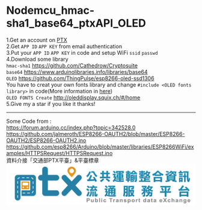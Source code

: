 # Nodemcu_hmac-sha1_base64_ptxAPI_OLED
1.Get an account on [PTX](https://ptx.transportdata.tw/PTX/)  
2.Get `APP ID` `APP KEY` from email authentication  
3.Put your `APP ID` `APP KEY` in code and setup WiFi `ssid` `passwd`  
4.Download some library  
  `hmac-sha1` https://github.com/Cathedrow/Cryptosuite  
  `base64` https://www.arduinolibraries.info/libraries/base64  
  `OLED` https://github.com/ThingPulse/esp8266-oled-ssd1306  
  You have to creat your own fonts library and change `#include <OLED fonts library>` in code(More information in [here](https://github.com/ThingPulse/esp8266-oled-ssd1306))  
    `OLED FONTS Create` http://oleddisplay.squix.ch/#/home  
5.Give my a star if you like it thanks!  
***
Some Code from :  
https://forum.arduino.cc/index.php?topic=342528.0  
https://github.com/jalmeroth/ESP8266-OAUTH2/blob/master/ESP8266-OAUTH2/ESP8266-OAUTH2.ino  
https://github.com/esp8266/Arduino/blob/master/libraries/ESP8266WiFi/examples/HTTPSRequest/HTTPSRequest.ino  
資料介接「交通部PTX平臺」&平臺標章![PTX LOGO](https://github.com/kenwang92/Nodemcu_hmac-sha1_base64_ptxAPI/blob/master/PTX_LOGO.png)
